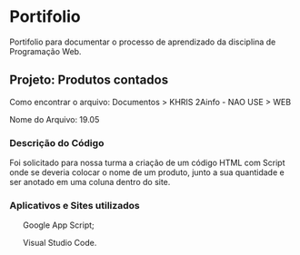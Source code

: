 # Portifolio
<p> Portifolio para documentar o processo de aprendizado da disciplina de Programação Web. </p>

<h2> Projeto: Produtos contados </h2>
<p> Como encontrar o arquivo: Documentos > KHRIS 2Ainfo - NAO USE > WEB </p>
<p> Nome do Arquivo: 19.05 </p>

<h3> Descrição do Código </h3>
<p> Foi solicitado para nossa turma a criação de um código HTML com Script onde se deveria colocar o nome de um produto, junto a sua quantidade e ser anotado em uma coluna dentro do site. </p>

<h3> Aplicativos e Sites utilizados </h3>
<ul> Google App Script; </ul>
<ul> Visual Studio Code. </ul>
